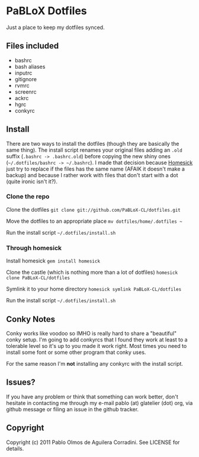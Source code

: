 # PaBLoX Dotfiles #

Just a place to keep my dotfiles synced.

## Files included ##

* bashrc
* bash aliases
* inputrc
* gitignore
* rvmrc
* screenrc
* ackrc
* hgrc
* conkyrc

## Install ##

There are two ways to install the dotfiles (though they are basically the same
thing). The install script renames your original files adding an `.old` suffix
(`.bashrc -> .bashrc.old`) before copying the new shiny ones (`~/.dotfiles/bashrc -> ~/.bashrc`).
I made that decision because [Homesick](https://github.com/technicalpickles/homesick)
just try to replace if the files has the same name (AFAIK it doesn't make a backup) and
because I rather work with files that don't start with a dot (quite
ironic isn't it?).

### Clone the repo ###

Clone the dotfiles
`git clone git://github.com/PaBLoX-CL/dotfiles.git`

Move the dotfiles to an appropriate place
`mv dotfiles/home/.dotfiles ~`

Run the install script
`~/.dotfiles/install.sh`

### Through homesick ###

Install homesick
`gem install homesick`

Clone the castle (which is nothing more than a lot of dotfiles)
`homesick clone PaBLoX-CL/dotfiles`

Symlink it to your home directory
`homesick symlink PaBLoX-CL/dotfiles`

Run the install script
`~/.dotfiles/install.sh`

## Conky Notes ##

Conky works like voodoo so IMHO is really hard to share a "beautiful"
conky setup. I'm going to add conkyrcs that I found they work at least
to a tolerable level so it's up to you made it work right. Most times
you need to install some font or some other program that conky uses.

For the same reason I'm **not** installing any conkyrc with the install
script.

## Issues? ##

If you have any problem or think that something can work better, don't
hesitate in contacting me through my e-mail pablo (at) glatelier (dot)
org, via github message or filing an issue in the github tracker.

## Copyright ##

Copyright (c) 2011 Pablo Olmos de Aguilera Corradini. See LICENSE for
details.
